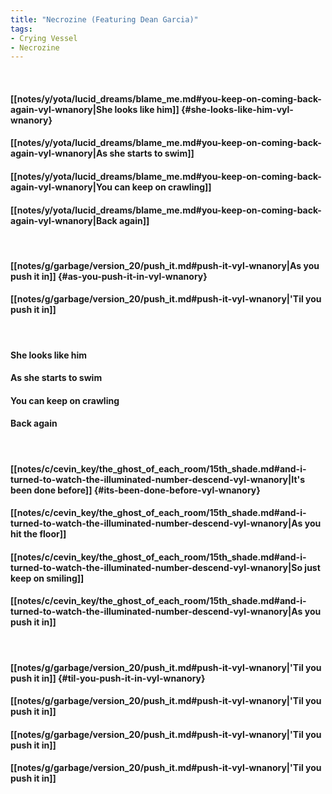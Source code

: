 ```yaml
---
title: "Necrozine (Featuring Dean Garcia)"
tags:
- Crying Vessel
- Necrozine
---
```

&nbsp;
#### [[notes/y/yota/lucid_dreams/blame_me.md#you-keep-on-coming-back-again-vyl-wnanory|She looks like him]] {#she-looks-like-him-vyl-wnanory}
#### [[notes/y/yota/lucid_dreams/blame_me.md#you-keep-on-coming-back-again-vyl-wnanory|As she starts to swim]]
#### [[notes/y/yota/lucid_dreams/blame_me.md#you-keep-on-coming-back-again-vyl-wnanory|You can keep on crawling]]
#### [[notes/y/yota/lucid_dreams/blame_me.md#you-keep-on-coming-back-again-vyl-wnanory|Back again]]
&nbsp;
#### [[notes/g/garbage/version_20/push_it.md#push-it-vyl-wnanory|As you push it in]] {#as-you-push-it-in-vyl-wnanory}
#### [[notes/g/garbage/version_20/push_it.md#push-it-vyl-wnanory|'Til you push it in]]
&nbsp;
#### She looks like him
#### As she starts to swim
#### You can keep on crawling
#### Back again
&nbsp;
#### [[notes/c/cevin_key/the_ghost_of_each_room/15th_shade.md#and-i-turned-to-watch-the-illuminated-number-descend-vyl-wnanory|It's been done before]] {#its-been-done-before-vyl-wnanory}
#### [[notes/c/cevin_key/the_ghost_of_each_room/15th_shade.md#and-i-turned-to-watch-the-illuminated-number-descend-vyl-wnanory|As you hit the floor]]
#### [[notes/c/cevin_key/the_ghost_of_each_room/15th_shade.md#and-i-turned-to-watch-the-illuminated-number-descend-vyl-wnanory|So just keep on smiling]]
#### [[notes/c/cevin_key/the_ghost_of_each_room/15th_shade.md#and-i-turned-to-watch-the-illuminated-number-descend-vyl-wnanory|As you push it in]]
&nbsp;
#### [[notes/g/garbage/version_20/push_it.md#push-it-vyl-wnanory|'Til you push it in]] {#til-you-push-it-in-vyl-wnanory}
#### [[notes/g/garbage/version_20/push_it.md#push-it-vyl-wnanory|'Til you push it in]]
#### [[notes/g/garbage/version_20/push_it.md#push-it-vyl-wnanory|'Til you push it in]]
#### [[notes/g/garbage/version_20/push_it.md#push-it-vyl-wnanory|'Til you push it in]]
